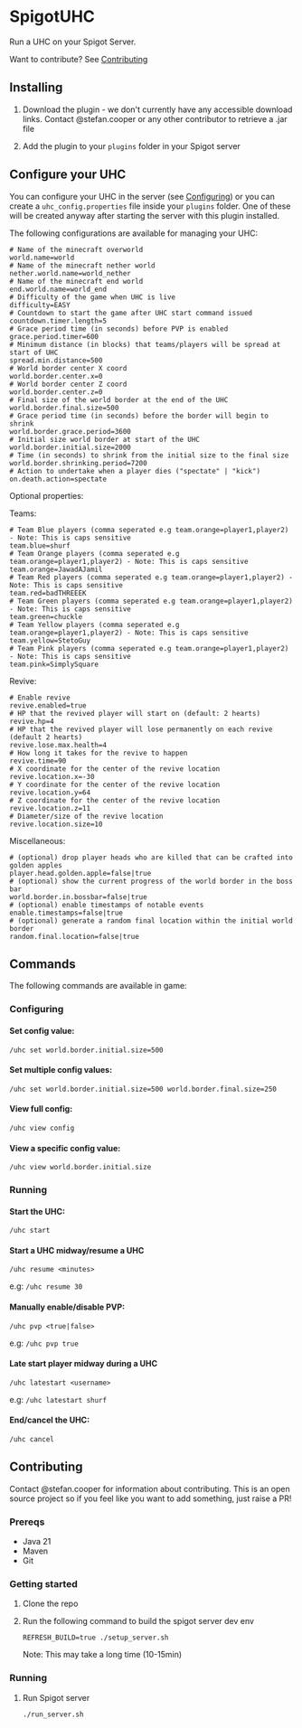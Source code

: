 # SpigotUHC

Run a UHC on your Spigot Server.

Want to contribute? See [Contributing](#contributing)

## Installing

1. Download the plugin - we don't currently have any accessible download links. Contact @stefan.cooper or any other contributor to retrieve a .jar file

2. Add the plugin to your `plugins` folder in your Spigot server

## Configure your UHC

You can configure your UHC in the server (see [Configuring](#configuring)) or you can create a `uhc_config.properties` file inside your `plugins` folder. One of these will be created anyway after starting the server with this plugin installed.

The following configurations are available for managing your UHC:

```properties
# Name of the minecraft overworld
world.name=world
# Name of the minecraft nether world
nether.world.name=world_nether
# Name of the minecraft end world
end.world.name=world_end
# Difficulty of the game when UHC is live
difficulty=EASY
# Countdown to start the game after UHC start command issued
countdown.timer.length=5
# Grace period time (in seconds) before PVP is enabled
grace.period.timer=600
# Minimum distance (in blocks) that teams/players will be spread at start of UHC
spread.min.distance=500
# World border center X coord
world.border.center.x=0
# World border center Z coord
world.border.center.z=0
# Final size of the world border at the end of the UHC
world.border.final.size=500
# Grace period time (in seconds) before the border will begin to shrink
world.border.grace.period=3600
# Initial size world border at start of the UHC
world.border.initial.size=2000
# Time (in seconds) to shrink from the initial size to the final size
world.border.shrinking.period=7200
# Action to undertake when a player dies ("spectate" | "kick")
on.death.action=spectate
```

Optional properties:

Teams:

```properties
# Team Blue players (comma seperated e.g team.orange=player1,player2) - Note: This is caps sensitive
team.blue=shurf
# Team Orange players (comma seperated e.g team.orange=player1,player2) - Note: This is caps sensitive
team.orange=JawadAJamil
# Team Red players (comma seperated e.g team.orange=player1,player2) - Note: This is caps sensitive
team.red=badTHREEEK
# Team Green players (comma seperated e.g team.orange=player1,player2) - Note: This is caps sensitive
team.green=chuckle
# Team Yellow players (comma seperated e.g team.orange=player1,player2) - Note: This is caps sensitive
team.yellow=StetoGuy
# Team Pink players (comma seperated e.g team.orange=player1,player2) - Note: This is caps sensitive
team.pink=SimplySquare
```

Revive:

```properties
# Enable revive
revive.enabled=true
# HP that the revived player will start on (default: 2 hearts)
revive.hp=4
# HP that the revived player will lose permanently on each revive (default 2 hearts)
revive.lose.max.health=4
# How long it takes for the revive to happen
revive.time=90
# X coordinate for the center of the revive location
revive.location.x=-30
# Y coordinate for the center of the revive location
revive.location.y=64
# Z coordinate for the center of the revive location
revive.location.z=11
# Diameter/size of the revive location
revive.location.size=10
```

Miscellaneous:

```properties
# (optional) drop player heads who are killed that can be crafted into golden apples
player.head.golden.apple=false|true
# (optional) show the current progress of the world border in the boss bar
world.border.in.bossbar=false|true
# (optional) enable timestamps of notable events
enable.timestamps=false|true
# (optional) generate a random final location within the initial world border
random.final.location=false|true
```

## Commands

The following commands are available in game:

### Configuring

#### Set config value:

`/uhc set world.border.initial.size=500`

#### Set multiple config values:

`/uhc set world.border.initial.size=500 world.border.final.size=250`

#### View full config:

`/uhc view config`

#### View a specific config value:

`/uhc view world.border.initial.size`

### Running

#### Start the UHC:

`/uhc start`

#### Start a UHC midway/resume a UHC

`/uhc resume <minutes>`

e.g: `/uhc resume 30`

#### Manually enable/disable PVP:

`/uhc pvp <true|false>`

e.g: `/uhc pvp true`

#### Late start player midway during a UHC

`/uhc latestart <username>`

e.g: `/uhc latestart shurf`

#### End/cancel the UHC:

`/uhc cancel`

## Contributing

Contact @stefan.cooper for information about contributing. This is an open source project so if you feel like you want to add something, just raise a PR!

### Prereqs

- Java 21
- Maven
- Git

### Getting started

1. Clone the repo

2. Run the following command to build the spigot server dev env

   ```
   REFRESH_BUILD=true ./setup_server.sh
   ```

   Note: This may take a long time (10-15min)

### Running

1. Run Spigot server

   ```
   ./run_server.sh
   ```